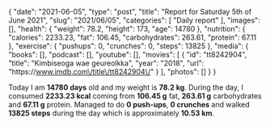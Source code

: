 {
    "date": "2021-06-05",
    "type": "post",
    "title": "Report for Saturday 5th of June 2021",
    "slug": "2021\/06\/05",
    "categories": [
        "Daily report"
    ],
    "images": [],
    "health": {
        "weight": 78.2,
        "height": 173,
        "age": 14780
    },
    "nutrition": {
        "calories": 2233.23,
        "fat": 106.45,
        "carbohydrates": 263.61,
        "protein": 67.11
    },
    "exercise": {
        "pushups": 0,
        "crunches": 0,
        "steps": 13825
    },
    "media": {
        "books": [],
        "podcast": [],
        "youtube": [],
        "movies": [
            {
                "id": "tt8242904",
                "title": "Kimbiseoga wae geureolkka",
                "year": "2018",
                "url": "https:\/\/www.imdb.com\/title\/tt8242904\/"
            }
        ],
        "photos": []
    }
}

Today I am <strong>14780 days</strong> old and my weight is <strong>78.2 kg</strong>. During the day, I consumed <strong>2233.23 kcal</strong> coming from <strong>106.45 g</strong> fat, <strong>263.61 g</strong> carbohydrates and <strong>67.11 g</strong> protein. Managed to do <strong>0 push-ups</strong>, <strong>0 crunches</strong> and walked <strong>13825 steps</strong> during the day which is approximately <strong>10.53 km</strong>.